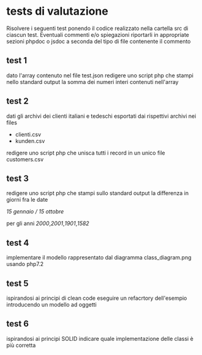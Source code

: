 # tests di valutazione

Risolvere i seguenti test ponendo il codice realizzato nella cartella src di ciascun test.
Eventuali commenti e/o spiegazioni riportarli in appropriate sezioni phpdoc o jsdoc a seconda del tipo di file
 contenente il commento

## test 1
dato l'array contenuto nel file test.json redigere uno script php che stampi nello standard output la somma dei
 numeri interi contenuti nell'array 

## test 2
dati gli archivi dei clienti italiani e tedeschi esportati dai rispettivi archivi nei files
- clienti.csv
- kunden.csv

redigere uno script php che unisca tutti i record in un unico file customers.csv

## test 3
redigere uno script php che stampi sullo standard output la differenza in giorni fra le date

*15 gennaio / 15 ottobre*

per gli anni
*2000*,*2001*,*1901*,*1582*

## test 4
implementare il modello rappresentato dal diagramma class_diagram.png usando php7.2  
 
## test 5
ispirandosi ai principi di clean code eseguire un refacrtory dell'esempio
introducendo un modello ad oggetti

## test 6
ispirandosi ai principi SOLID indicare quale implementazione delle classi è più corretta

